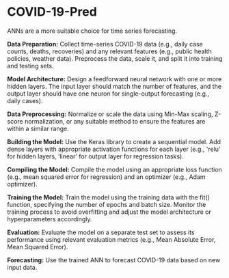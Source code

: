# COVID-19-Pred
ANNs are a more suitable choice for time series forecasting.

**Data Preparation:**
Collect time-series COVID-19 data (e.g., daily case counts, deaths, recoveries) and any relevant features (e.g., public health policies, weather data).
Preprocess the data, scale it, and split it into training and testing sets.

**Model Architecture:**
Design a feedforward neural network with one or more hidden layers.
The input layer should match the number of features, and the output layer should have one neuron for single-output forecasting (e.g., daily cases).

**Data Preprocessing:**
Normalize or scale the data using Min-Max scaling, Z-score normalization, or any suitable method to ensure the features are within a similar range.

**Building the Model:**
Use the Keras library to create a sequential model.
Add dense layers with appropriate activation functions for each layer (e.g., 'relu' for hidden layers, 'linear' for output layer for regression tasks).

**Compiling the Model:**
Compile the model using an appropriate loss function (e.g., mean squared error for regression) and an optimizer (e.g., Adam optimizer).

**Training the Model:**
Train the model using the training data with the fit() function, specifying the number of epochs and batch size.
Monitor the training process to avoid overfitting and adjust the model architecture or hyperparameters accordingly.

**Evaluation:**
Evaluate the model on a separate test set to assess its performance using relevant evaluation metrics (e.g., Mean Absolute Error, Mean Squared Error).

**Forecasting:**
Use the trained ANN to forecast COVID-19 data based on new input data.

